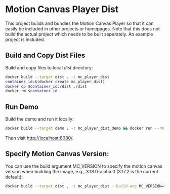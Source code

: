 # Motion Canvas Player Dist

This project builds and bundles the Motion Canvas Player so that it can easily be included in other projects or homepages.
Note that this does not build the actual project which needs to be built seperately.
An example project is included.


## Build and Copy Dist Files
Build and copy files to local *dist* directory: 

```bash
docker build --target dist . -t mc_player_dist
container_id=$(docker create mc_player_dist)
docker cp $container_id:/dist ./dist
docker rm $container_id
```

## Run Demo
Build the demo and run it locally:
```bash
docker build --target demo . -t mc_player_dist_demo && docker run --rm -p 8080:8080 mc_player_dist_demo 
```
Then visit [http://localhost:8080/](http://localhost:8080/).

## Specify Motion Canvas Version:

You can use the build argument MC_VERSION to specify the motion canvas version when building the image, e.g., 3.18.0-alpha.0 (3.17.2 is the current default):

```bash
docker build --target dist . -t mc_player_dist --build-arg MC_VERSION="3.18.0-alpha.0"
```

